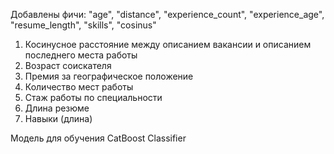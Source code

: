 Добавлены фичи:
"age", "distance", "experience_count", "experience_age", "resume_length", "skills", "cosinus"
1. Косинусное расстояние между описанием вакансии и описанием последнего места работы
2. Возраст соискателя
3. Премия за географическое положение
4. Количество мест работы
5. Стаж работы по специальности
6. Длина резюме
7. Навыки (длина)

Модель для обучения CatBoost Classifier
